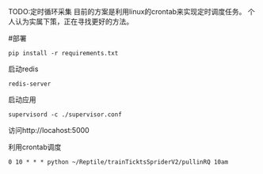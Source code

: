 TODO:定时循环采集
目前的方案是利用linux的crontab来实现定时调度任务。
个人认为实属下策，正在寻找更好的方法。


#部署

    pip install -r requirements.txt

启动redis

    redis-server

启动应用

    supervisord -c ./supervisor.conf


访问http://locahost:5000

利用crontab调度

    0 10 * * * python ~/Reptile/trainTicktsSpriderV2/pullinRQ 10am
